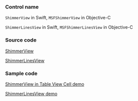 ### Control name

`ShimmerView` in Swift, `MSFShimmerView` in Objective-C

`ShimmerLinesView` in Swift, `MSFShimmerLinesView` in Objective-C

### Source code

[ShimmerView](https://github.com/microsoft/fluentui-apple/blob/main/ios/FluentUI/Shimmer/ShimmerView.swift)

[ShimmerLinesView](https://github.com/microsoft/fluentui-apple/blob/main/ios/FluentUI/Shimmer/ShimmerLinesView.swift)

### Sample code

[ShimmerView in Table View Cell demo](https://github.com/microsoft/fluentui-apple/blob/main/ios/FluentUI.Demo/FluentUI.Demo/Demos/TableViewCellShimmerDemoController.swift)

[ShimmerLinesView demo](https://github.com/microsoft/fluentui-apple/blob/main/ios/FluentUI.Demo/FluentUI.Demo/Demos/ShimmerLinesViewDemoController.swift)
